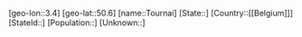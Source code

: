 ﻿---
location: [50.6,3.4]
type: City
tags:
- geo/City


SpocWebEntityId: 34935
isDeleted: false
confidential: public

---
[geo-lon::3.4]
[geo-lat::50.6]
[name::Tournai]
[State::]
[Country::[[Belgium]]]
[StateId::]
[Population::]
[Unknown::]

